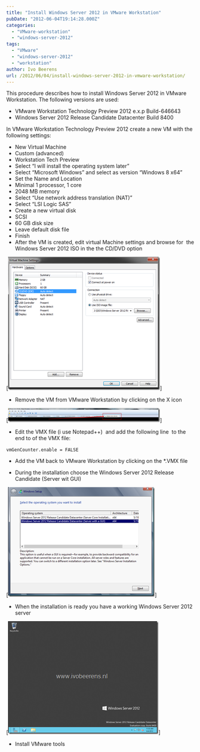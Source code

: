 ```yaml
---
title: "Install Windows Server 2012 in VMware Workstation"
pubDate: "2012-06-04T19:14:28.000Z"
categories: 
  - "VMware-workstation"
  - "windows-server-2012"
tags: 
  - "VMware"
  - "windows-server-2012"
  - "workstation"
author: Ivo Beerens
url: /2012/06/04/install-windows-server-2012-in-vmware-workstation/
---
```


This procedure describes how to install Windows Server 2012 in VMware Workstation. The following versions are used:

- VMware Workstation Technology Preview 2012 e.x.p Build-646643
- Windows Server 2012 Release Candidate Datacenter Build 8400

In VMware Workstation Technology Preview 2012 create a new VM with the following settings:
- New Virtual Machine
- Custom (advanced)
- Workstation Tech Preview
- Select “I will install the operating system later”
- Select “Microsoft Windows” and select as version “Windows 8 x64”
- Set the Name and Location
- Minimal 1 processor, 1 core
- 2048 MB memory
- Select “Use network address translation (NAT)”
- Select “LSI Logic SAS”
- Create a new virtual disk
- SCSI
- 60 GB disk size
- Leave default disk file
- Finish
- After the VM is created, edit virtual Machine settings and browse for  the Windows Server 2012 ISO in the the CD/DVD option

[![image](images/image_thumb.png)]

- Remove the VM from VMware Workstation by clicking on the X icon

[![image](images/image_thumb4.png)]

- Edit the VMX file (i use Notepad++)  and add the following line  to the end to of the VMX file:
```
vmGenCounter.enable = FALSE
```
- Add the VM back to VMware Workstation by clicking on the \*.VMX file

- During the installation choose the Windows Server 2012 Release Candidate (Server wit GUI)

[![image](images/image_thumb2.png)]

- When the installation is ready you have a working Windows Server 2012 server

[![image](images/image_thumb3.png)]

- Install VMware tools
